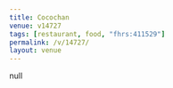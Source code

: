 ```yaml
---
title: Cocochan
venue: v14727
tags: [restaurant, food, "fhrs:411529"]
permalink: /v/14727/
layout: venue
---
```

null